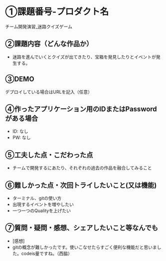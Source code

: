 # ①課題番号-プロダクト名

チーム開発演習_迷路クイズゲーム

## ②課題内容（どんな作品か）

- 迷路を進んでいくとクイズが出てきたり、宝箱を発見したりとイベントが発生する。

## ③DEMO

デプロイしている場合はURLを記入（任意）

## ④作ったアプリケーション用のIDまたはPasswordがある場合

- ID: なし
- PW: なし

## ⑤工夫した点・こだわった点

- チームで開発するにあたり、それぞれの過去の作品を融合してみること

## ⑥難しかった点・次回トライしたいこと(又は機能)

- ターミナル、gitの使い方
- 出現するイベントを増やしたい
- 一つ一つのQualityを上げたい

## ⑦質問・疑問・感想、シェアしたいこと等なんでも

- [感想]
- gitの概念が難しかったです。使いこなせたらすごく便利な機能だと思いました。codeis量ですね。（西脇）
